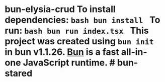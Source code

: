 # bun-elysia-crud To install dependencies: ```bash bun install ``` To run: ```bash bun run index.tsx ``` This project was created using `bun init` in bun v1.1.26. [Bun](https://bun.sh) is a fast all-in-one JavaScript runtime. # bun-stared
